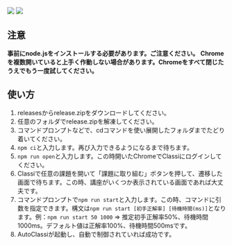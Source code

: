 <img src="https://img.shields.io/badge/-Node.js-339933.svg?logo=node.js&style=flat-square">
<img src="https://img.shields.io/badge/-Typescript-000000.svg?logo=typescript&style=popout-square">

## 注意
**事前にnode.jsをインストールする必要があります。ご注意ください。**
**Chromeを複数開いていると上手く作動しない場合があります。Chromeをすべて閉じたうえでもう一度試してください。**

## 使い方
1. releasesからrelease.zipをダウンロードしてください。  
2. 任意のフォルダでrelease.zipを解凍してください。  
3. コマンドプロンプトなどで、cdコマンドを使い展開したフォルダまでたどり着いてください。  
4. `npm ci`と入力します。再び入力できるようになるまで待ちます。
5. `npm run open`と入力します。この時開いたChromeでClassiにログインしてください。
6. Classiで任意の課題を開いて「課題に取り組む」ボタンを押して、遷移した画面で待ちます。この時、講座がいくつか表示されている画面であれば大丈夫です。
7. コマンドプロンプトで`npm run start`と入力します。この時、コマンドに引数を指定できます。構文は`npm run start [初手正解率] [待機時間(ms)]`となります。例：`npm run start 50 1000` => 推定初手正解率50%、待機時間1000ms。デフォルト値は正解率100%、待機時間500msです。
8. AutoClassiが起動し、自動で制御されていれば成功です。
